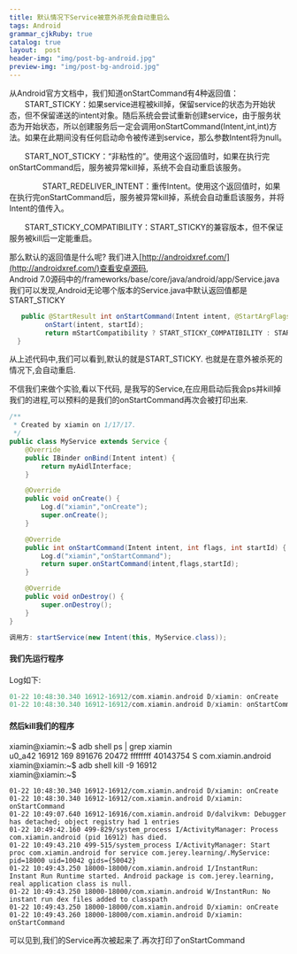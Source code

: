 ```yaml
---
title: 默认情况下Service被意外杀死会自动重启么
tags: Android
grammar_cjkRuby: true
catalog: true
layout:  post
header-img: "img/post-bg-android.jpg"
preview-img: "img/post-bg-android.jpg"
---
```


从Android官方文档中，我们知道onStartCommand有4种返回值：
　　START_STICKY：如果service进程被kill掉，保留service的状态为开始状态，但不保留递送的intent对象。随后系统会尝试重新创建service，由于服务状态为开始状态，所以创建服务后一定会调用onStartCommand(Intent,int,int)方法。如果在此期间没有任何启动命令被传递到service，那么参数Intent将为null。

　　START_NOT_STICKY：“非粘性的”。使用这个返回值时，如果在执行完onStartCommand后，服务被异常kill掉，系统不会自动重启该服务。

　　
　　START_REDELIVER_INTENT：重传Intent。使用这个返回值时，如果在执行完onStartCommand后，服务被异常kill掉，系统会自动重启该服务，并将Intent的值传入。

　　START_STICKY_COMPATIBILITY：START_STICKY的兼容版本，但不保证服务被kill后一定能重启。

那么默认的返回值是什么呢?
我们进入[http://androidxref.com/](http://androidxref.com/)查看安卓源码, <br>
Android 7.0源码中的/frameworks/base/core/java/android/app/Service.java <br>
我们可以发现,Android无论哪个版本的Service.java中默认返回值都是START_STICKY

``` java
   public @StartResult int onStartCommand(Intent intent, @StartArgFlags int flags, int startId) {
         onStart(intent, startId);
	     return mStartCompatibility ? START_STICKY_COMPATIBILITY : START_STICKY;
  }

```
从上述代码中,我们可以看到,默认的就是START_STICKY. 也就是在意外被杀死的情况下,会自动重启.

不信我们来做个实验,看以下代码, 是我写的Service,在应用启动后我会ps并kill掉我们的进程,可以预料的是我们的onStartCommand再次会被打印出来.

``` java
/**
 * Created by xiamin on 1/17/17.
 */
public class MyService extends Service {
    @Override
    public IBinder onBind(Intent intent) {
        return myAidlInterface;
    }

    @Override
    public void onCreate() {
        Log.d("xiamin","onCreate");
        super.onCreate();
    }

    @Override
    public int onStartCommand(Intent intent, int flags, int startId) {
        Log.d("xiamin","onStartCommand");
        return super.onStartCommand(intent,flags,startId);
    }

	@Override
    public void onDestroy() {
        super.onDestroy();
    }
}

调用方: startService(new Intent(this, MyService.class));

```

#### 我们先运行程序
Log如下:

``` groovy
01-22 10:48:30.340 16912-16912/com.xiamin.android D/xiamin: onCreate
01-22 10:48:30.340 16912-16912/com.xiamin.android D/xiamin: onStartCommand
```

#### 然后kill我们的程序

xiamin@xiamin:~$ adb shell ps | grep xiamin<br>
u0_a42    16912 169   891676 20472 ffffffff 40143754 S com.xiamin.android <br>
xiamin@xiamin:~$ adb shell kill -9 16912 <br>
xiamin@xiamin:~$<br>

``` nimrod
01-22 10:48:30.340 16912-16912/com.xiamin.android D/xiamin: onCreate
01-22 10:48:30.340 16912-16912/com.xiamin.android D/xiamin: onStartCommand
01-22 10:49:07.640 16912-16916/com.xiamin.android D/dalvikvm: Debugger has detached; object registry had 1 entries
01-22 10:49:42.160 499-829/system_process I/ActivityManager: Process com.xiamin.android (pid 16912) has died.
01-22 10:49:43.210 499-515/system_process I/ActivityManager: Start proc com.xiamin.android for service com.jerey.learning/.MyService: pid=18000 uid=10042 gids={50042}
01-22 10:49:43.250 18000-18000/com.xiamin.android I/InstantRun: Instant Run Runtime started. Android package is com.jerey.learning, real application class is null.
01-22 10:49:43.250 18000-18000/com.xiamin.android W/InstantRun: No instant run dex files added to classpath
01-22 10:49:43.250 18000-18000/com.xiamin.android D/xiamin: onCreate
01-22 10:49:43.260 18000-18000/com.xiamin.android D/xiamin: onStartCommand
```

可以见到,我们的Service再次被起来了.再次打印了onStartCommand
